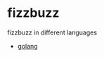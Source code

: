 # fizzbuzz
fizzbuzz in different languages
  - [golang](https://github.com/javigomez/fizzbuzz/blob/master/fizzbuzz.go)
